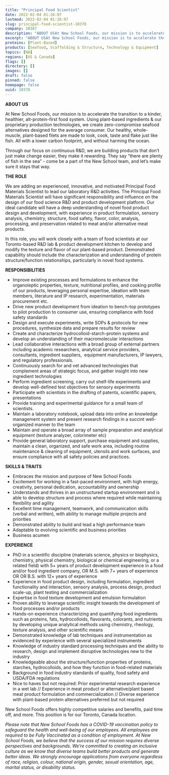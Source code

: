 ```yaml
---
title: "Principal Food Scientist"
date: 2022-02-04 01:26:07
lastmod: 2022-02-04 01:26:07
slug: principal-food-scientist-10378
company: 10387
description: "ABOUT USAt New School Foods, our mission is to accelerate the transition to a kinder, healthier, alt-protein-first food system. Using plant-based ingredients & our proprietary production technologies, we create zero-compromise seafood alternatives designed for the average consumer. Our healthy, whole-muscle, plant-based filets are made to look, cook, taste and flake just like fish. All with a lower carbon footprint, and without harming the ocean."
excerpt: "ABOUT USAt New School Foods, our mission is to accelerate the transition to a kinder, healthier, alt-protein-first food system. Using plant-based ingredients & our proprietary production technologies, we create zero-compromise seafood alternatives designed for the average consumer. Our healthy, whole-muscle, plant-based filets are made to look, cook, taste and flake just like fish. All with a lower carbon footprint, and without harming the ocean."
proteins: [Plant-Based]
products: [Seafood, Scaffolding & Structure, Technology & Equipment]
topics: [NA]
regions: [US & Canada]
flags: []
directory: []
images: []
draft: false
pinned: false
homepage: false
uuid: 10378
---
```

<p><strong>ABOUT US</strong></p>
<p>At New School Foods, our mission is to accelerate the transition to a kinder, healthier, alt-protein-first food system. Using plant-based ingredients & our proprietary production technologies, we create zero-compromise seafood alternatives designed for the average consumer. Our healthy, whole-muscle, plant-based filets are made to look, cook, taste and flake just like fish. All with a lower carbon footprint, and without harming the ocean.</p>
<p>Through our focus on continuous R&D, we are building products that don’t just make change easier, they make it rewarding. They say “there are plenty of fish in the sea” - come be a part of the New School team, and let’s make sure it stays that way.</p>
<p><strong>THE ROLE</strong></p>
<p>We are adding an experienced, innovative, and motivated Principal Food Materials Scientist to lead our laboratory R&D activities. The Principal Food Materials Scientist will have significant responsibility and influence on the design of our food science R&D and product development platform. Our ideal candidate will have a deep understanding of novel food product design and development, with experience in product formulation, sensory analysis, chemistry, structure, food safety, flavor, color, analysis, processing, and preservation related to meat and/or alternative meat products.</p>
<p>In this role, you will work closely with a team of food scientists at our Toronto-based R&D lab & product development kitchen to develop and modify the texture and flavor of our plant-based product. Demonstrated capability should include the characterization and understanding of protein structure/function relationships, particularly in novel food systems.</p>
<p><strong>RESPONSIBILITIES</strong></p>
<ul>
<li>Improve existing processes and formulations to enhance the organoleptic properties, texture, nutritional profiles, and cooking profile of our products, leveraging personal expertise, ideation with team members, literature and IP research, experimentation, materials procurement etc.</li>
<li>Drive new product development from ideation to bench-top prototypes to pilot production to consumer use, ensuring compliance with food safety standards</li>
<li>Design and execute experiments, write SOPs & protocols for new procedures, synthesize data and prepare results for review</li>
<li>Create and characterize hydrocolloid-starch-protein systems and develop an understanding of their macromolecular interactions</li>
<li>Lead collaborative interactions with a broad group of external partners including academic researchers, analytical service providers, consultants, ingredient suppliers,  equipment manufacturers, IP lawyers, and regulatory professionals.</li>
<li>Continuously search for and vet advanced technologies that complement areas of strategic focus, and gather insight into new ingredient technologies</li>
<li>Perform ingredient screening, carry out shelf-life experiments and develop well-defined test objectives for sensory experiments</li>
<li>Participate with scientists in the drafting of patents, scientific papers, presentations</li>
<li>Provide training and experimental guidance for a small team of scientists.</li>
<li>Maintain a laboratory notebook, upload data into online an knowledge management system and present research findings in a succint well-organized manner to the team</li>
<li>Maintain and operate a broad array of sample preparation and analytical equipment (texture analyzer, colorimeter etc)</li>
<li>Provide general laboratory support, purchase equipment and supplies, maintain a clean, organized, and safe work area, including routine maintenance & cleaning of equipment, utensils and work surfaces, and ensure compliance with all safety policies and practices.</li>
</ul>
<p><strong>SKILLS & TRAITS</strong></p>
<ul>
<li>Embraces the mission and purpose of New School Foods</li>
<li>Excitement for working in a fast-paced environment, with high energy, creativity, personal dedication, accountability and ownership</li>
<li>Understands and thrives in an unstructured startup environment and is able to develop structure and process where required while maintaining flexibility and agility</li>
<li>Excellent time management, teamwork, and communication skills (verbal and written), with ability to manage multiple projects and priorities</li>
<li>Demonstrated ability to build and lead a high performance team</li>
<li>Adaptable to evolving scientific and business priorities</li>
<li>Business acumen</li>
</ul>
<p><strong>EXPERIENCE</strong></p>
<ul>
<li>PhD in a scientific discipline (materials science, physics or biophysics, chemistry, physical chemistry, biological or chemical engineering, or a related field) with 5+ years of product development experience in a food and/or food ingredient company, OR M.S. with 7+ years of experience OR OR B.S. with 12+ years of experience</li>
<li>Experience in food product design, including formulation, ingredient functionality and interaction, sensory analysis, process design, product scale-up, plant testing and commercialization</li>
<li>Expertise in food texture development and emulsion formulation</li>
<li>Proven ability to leverage scientific insight towards the development of food processes and/or products</li>
<li>Hands-on experience characterizing and quantifying food ingredients such as proteins, fats, hydrocolloids, flavorants, colorants, and nutrients by developing unique analytical methods using chemistry, rheology, texture analysis, and other scientific means</li>
<li>Demonstrated knowledge of lab techniques and instrumentation as evidenced by experience with several specialized instruments</li>
<li>Knowledge of industry standard processing techniques and the ability to research, design and implement disruptive technologies new to the industry</li>
<li>Knowledgeable about the structure/function properties of proteins, starches, hydrocolloids, and how they function in food-related materials</li>
<li>Background in food industry standards of quality, food safety and USDA/FDA regulations</li>
<li>Nice to haves but not required: Prior experimental research experience in a wet lab // Experience in meat product or alternative/plant based meat product formulation and commercialization // Diverse experience with plant-based protein alternatives preferred but not required</li>
</ul>
<p>New School Foods offers highly competitive salaries and benefits, paid time off, and more. This position is for our Toronto, Canada location.</p>
<p><em>Please note that New School Foods has a COVID-19 vaccination policy to safeguard the health and well-being of our employees. All employees are required to be Fully Vaccinated as a condition of employment. At New School Foods, we believe that the success of our mission requires diverse perspectives and backgrounds. We’re committed to creating an inclusive culture as we know that diverse teams build better products and generate better ideas. We strongly encourage applications from everyone regardless of race, religion, colour, national origin, gender, sexual orientation, age, marital status, or disability status.</em></p>
